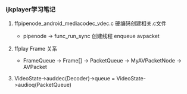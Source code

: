 ### ijkplayer学习笔记
1. ffpipenode_android_mediacodec_vdec.c  硬编码创建相关.c文件
    + pipenode -> func_run_sync 创建线程 enqueue avpacket

2. ffplay Frame 关系
    + FrameQueue -> Frame[] -> PacketQueue -> MyAVPacketNode -> AVPacket
3. VideoState->auddec(Decoder)->queue = VideoState->audioq(PacketQueue)

